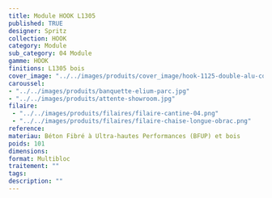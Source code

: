 ```yaml
---
title: Module HOOK L1305
published: TRUE
designer: Spritz
collection: HOOK
category: Module
sub_category: 04 Module
gamme: HOOK
finitions: L1305 bois
cover_image: "../../images/produits/cover_image/hook-1125-double-alu-compo.jpg"
caroussel: 
- "../../images/produits/banquette-elium-parc.jpg"
- "../../images/produits/attente-showroom.jpg"
filaire: 
 - "../../images/produits/filaires/filaire-cantine-04.png"
 - "../../images/produits/filaires/filaire-chaise-longue-obrac.png"
reference: 
materiau: Béton Fibré à Ultra-hautes Performances (BFUP) et bois
poids: 101
dimensions:
format: Multibloc
traitement: ""
tags: 
description: ""
---
```

